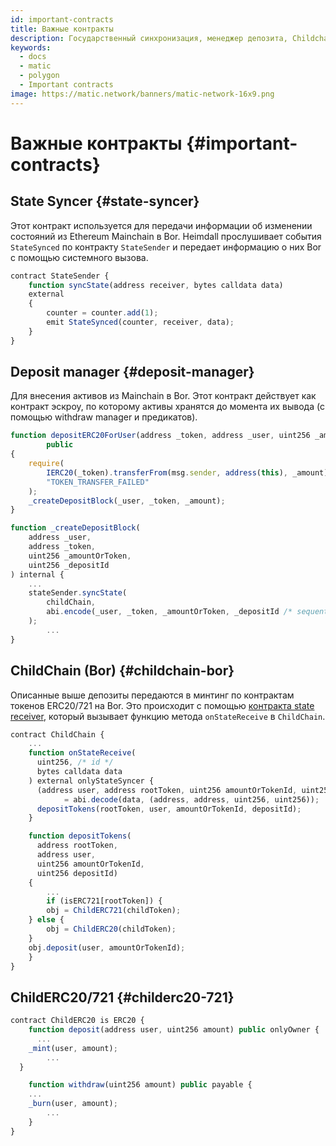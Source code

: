 ```yaml
---
id: important-contracts
title: Важные контракты
description: Государственный синхронизация, менеджер депозита, Childchain и ChildERC20/721
keywords:
  - docs
  - matic
  - polygon
  - Important contracts
image: https://matic.network/banners/matic-network-16x9.png
---
```


# Важные контракты {#important-contracts}

## State Syncer {#state-syncer}

Этот контракт используется для передачи информации об изменении состояний из Ethereum Mainchain в Bor. Heimdall прослушивает события `StateSynced` по контракту `StateSender` и передает информацию о них Bor с помощью системного вызова.

```jsx
contract StateSender {
	function syncState(address receiver, bytes calldata data)
    external
	{
	    counter = counter.add(1);
	    emit StateSynced(counter, receiver, data);
	}
}
```

## Deposit manager {#deposit-manager}

Для внесения активов из Mainchain в Bor. Этот контракт действует как контракт эскроу, по которому активы хранятся до момента их вывода (с помощью withdraw manager и предикатов).

```jsx
function depositERC20ForUser(address _token, address _user, uint256 _amount)
		public
{
    require(
        IERC20(_token).transferFrom(msg.sender, address(this), _amount),
        "TOKEN_TRANSFER_FAILED"
    );
    _createDepositBlock(_user, _token, _amount);
}

function _createDepositBlock(
    address _user,
    address _token,
    uint256 _amountOrToken,
    uint256 _depositId
) internal {
    ...
    stateSender.syncState(
        childChain,
        abi.encode(_user, _token, _amountOrToken, _depositId /* sequential ID */)
    );
		...
}
```

## ChildChain (Bor) {#childchain-bor}

Описанные выше депозиты передаются в минтинг по контрактам токенов ERC20/721 на Bor. Это происходит с помощью [контракта state receiver](https://www.notion.so/maticnetwork/Bor-Overview-c8bdb110cd4d4090a7e1589ac1006bab#aa94e6a9373943068b93d2c0e7f3d2e6), который вызывает функцию метода `onStateReceive` в `ChildChain`.

```jsx
contract ChildChain {
	...
	function onStateReceive(
	  uint256, /* id */
	  bytes calldata data
	) external onlyStateSyncer {
	  (address user, address rootToken, uint256 amountOrTokenId, uint256 depositId)
			= abi.decode(data, (address, address, uint256, uint256));
	  depositTokens(rootToken, user, amountOrTokenId, depositId);
	}

	function depositTokens(
	  address rootToken,
	  address user,
	  uint256 amountOrTokenId,
	  uint256 depositId)
	{
		...
		if (isERC721[rootToken]) {
        obj = ChildERC721(childToken);
    } else {
        obj = ChildERC20(childToken);
    }
    obj.deposit(user, amountOrTokenId);	
	}
}
```

## ChildERC20/721 {#childerc20-721}

```jsx
contract ChildERC20 is ERC20 {
	function deposit(address user, uint256 amount) public onlyOwner {
	  ...
    _mint(user, amount);
		...
  }

	function withdraw(uint256 amount) public payable {
    ...
    _burn(user, amount);
		...
	}
}
```
